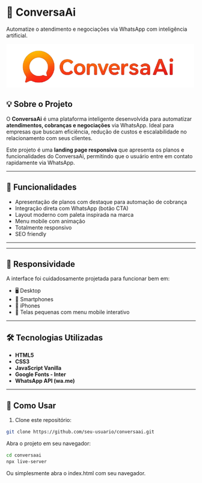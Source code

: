 # 🧠 ConversaAi

Automatize o atendimento e negociações via WhatsApp com inteligência artificial.

![Logo ConversaAi](./img/logo%20recortada.png)

## 💡 Sobre o Projeto

O **ConversaAi** é uma plataforma inteligente desenvolvida para automatizar **atendimentos, cobranças e negociações** via WhatsApp. Ideal para empresas que buscam eficiência, redução de custos e escalabilidade no relacionamento com seus clientes.

Este projeto é uma **landing page responsiva** que apresenta os planos e funcionalidades do ConversaAi, permitindo que o usuário entre em contato rapidamente via WhatsApp.

---

## 🚀 Funcionalidades

- Apresentação de planos com destaque para automação de cobrança
- Integração direta com WhatsApp (botão CTA)
- Layout moderno com paleta inspirada na marca
- Menu mobile com animação
- Totalmente responsivo
- SEO friendly

---

---

## 📱 Responsividade

A interface foi cuidadosamente projetada para funcionar bem em:

- 🖥️ Desktop
- 📱 Smartphones
- 📱 iPhones
- 📲 Telas pequenas com menu mobile interativo

---

## 🛠️ Tecnologias Utilizadas

- **HTML5**
- **CSS3**
- **JavaScript Vanilla**
- **Google Fonts - Inter**
- **WhatsApp API (wa.me)**

---
## 🔧 Como Usar

1. Clone este repositório:
```bash
git clone https://github.com/seu-usuario/conversaai.git
```

Abra o projeto em seu navegador:

```bash
cd conversaai
npx live-server
```
Ou simplesmente abra o index.html com seu navegador.




